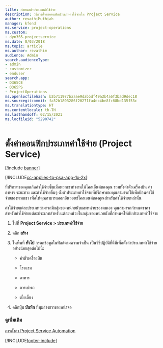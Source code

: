 ```yaml
---
title: กำหนดค่าประเภทค่าใช้จ่าย
description: วิธีการตั้งค่าคอนฟิกประเภทค่าใช้จ่ายใน Project Service
author: revathiMuthiah
manager: kfend
ms.service: project-operations
ms.custom:
- dyn365-projectservice
ms.date: 8/03/2018
ms.topic: article
ms.author: revathim
audience: Admin
search.audienceType:
- admin
- customizer
- enduser
search.app:
- D365CE
- D365PS
- ProjectOperations
ms.openlocfilehash: b2b711977baaae9dabbdf49a3b4a6f3bad9dec18
ms.sourcegitcommit: fa32b1893286f20271fa4ec4be8fc68bd135f53c
ms.translationtype: HT
ms.contentlocale: th-TH
ms.lasthandoff: 02/15/2021
ms.locfileid: "5290742"
---
```

# <a name="configure-expense-categories-project-service"></a>ตั้งค่าคอนฟิกประเภทค่าใช้จ่าย (Project Service)

[!include [banner](../includes/psa-now-project-operations.md)]

[!INCLUDE[cc-applies-to-psa-app-1x-2x](../includes/cc-applies-to-psa-app-1x-2x.md)]

ที่ปรึกษาของคุณเกิดค่าใช้จ่ายขึ้นเมื่อพวกเขาทำงานให้ไคลเอ็นต์ของคุณ รวมทั้งค่าตั๋วเครื่องบิน ค่าอาหาร ระยะทาง และค่าใช้จ่ายอื่นๆ ตั้งค่าประเภทค่าใช้จ่ายที่ปรึกษาของคุณสามารถใช้เพื่อป้อนค่าใช้จ่ายของพวกเขา เพื่อให้คุณสามารถออกอินวอยซ์ไคลเอนต์ของคุณสำหรับค่าใช้จ่ายเหล่านั้น  
  
ค่าใช้จ่ายแต่ละประเภทสามารถมีกลุ่มของหน่วยนับและหน่วยของตนเอง คุณสามารถกำหนดราคาสำหรับค่าใช้จ่ายแต่ละประเภทสำหรับแต่ละหน่วยในกลุ่มของหน่วยนับที่กำหนดให้กับประเภทค่าใช้จ่าย  
  
1.  ไปที่ **Project Service > ประเภทค่าใช้จ่าย**  
  
2.  คลิก **สร้าง**  
  
3.  ในพื้นที่ **ทั่วไป** กรอกข้อมูลในฟิลด์ตามความจำเป็น เป็นวิธีปฏิบัติที่ดีทีเพื่อตั้งค่าประเภทค่าใช้จ่ายอย่างน้อยสุดต่อไปนี้:  
  
    -   ค่าตั๋วเครื่องบิน  
  
    -   โรงแรม  
  
    -   อาหาร  
  
    -   การเช่ารถ  
  
    -   เบี้ยเลี้ยง  
  
4.  คลิกปุ่ม **บันทึก** ที่มุมล่างขวาของหน้าจอ  
  
### <a name="see-also"></a>ดูเพิ่มเติม  
 [การตั้งค่า Project Service Automation](../psa/configure.md)


[!INCLUDE[footer-include](../includes/footer-banner.md)]